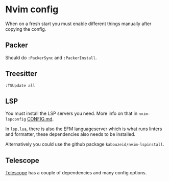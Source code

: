 # Nvim config

When on a fresh start you must enable different things manually after copying the config.

## Packer
Should do `:PackerSync` and `:PackerInstall`.

## Treesitter
`:TSUpdate all`

## LSP
You must install the LSP servers you need. More info on that in `nvim-lspconfig` [CONFIG.md](https://github.com/neovim/nvim-lspconfig/blob/master/CONFIG.md).

In `lsp.lua`, there is also the EFM languageserver which is what runs linters and formatter, these dependencies also needs to be installed.

Alternatively you could use the github package `kabouzeid/nvim-lspinstall`.

## Telescope
[Telescope](https://github.com/nvim-telescope/telescope.nvim) has a couple of dependencies and many config options.
